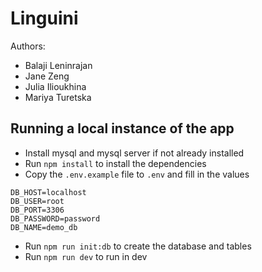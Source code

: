 # Linguini

Authors:

- Balaji Leninrajan
- Jane Zeng
- Julia Ilioukhina
- Mariya Turetska

## Running a local instance of the app

- Install mysql and mysql server if not already installed
- Run `npm install` to install the dependencies
- Copy the `.env.example` file to `.env` and fill in the values

```env
DB_HOST=localhost
DB_USER=root
DB_PORT=3306
DB_PASSWORD=password
DB_NAME=demo_db
```

- Run `npm run init:db` to create the database and tables
- Run `npm run dev` to run in dev

